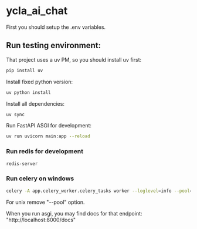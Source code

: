 # ycla_ai_chat

First you should setup the .env variables.

## Run testing environment:
That project uses a uv PM, so you should install uv first:
```bash  
pip install uv
```
Install fixed python version:
```bash
uv python install
```
Install all dependencies:
```bash
uv sync
```
Run FastAPI ASGI for development:
```bash
uv run uvicorn main:app --reload
```
### Run redis for development 
```bash
redis-server
```
### Run celery on windows
```bash
celery -A app.celery_worker.celery_tasks worker --loglevel=info --pool=eventlet
```
For unix remove "--pool" option.

When you run asgi, you may find docs for that endpoint: "http://localhost:8000/docs"
